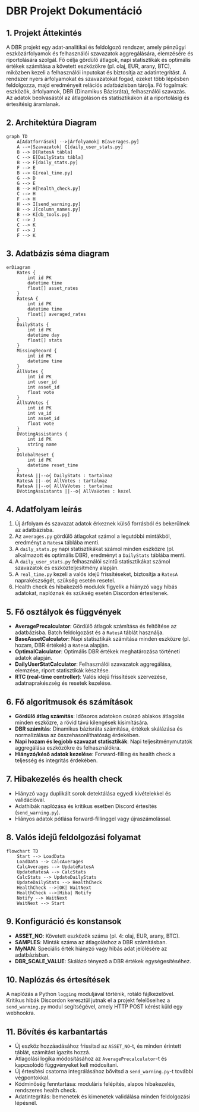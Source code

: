 # DBR Projekt Dokumentáció

## 1. Projekt Áttekintés

A DBR projekt egy adat-analitikai és feldolgozó rendszer, amely pénzügyi eszközárfolyamok és felhasználói szavazatok aggregálására, elemzésére és riportolására szolgál. Fő célja gördülő átlagok, napi statisztikák és optimális értékek számítása a követett eszközökre (pl. olaj, EUR, arany, BTC), miközben kezeli a felhasználói inputokat és biztosítja az adatintegritást. A rendszer nyers árfolyamokat és szavazatokat fogad, ezeket több lépésben feldolgozza, majd eredményeit relációs adatbázisban tárolja. Fő fogalmak: eszközök, árfolyamok, DBR (Dinamikus Bázisráta), felhasználói szavazás. Az adatok beolvasástól az átlagoláson és statisztikákon át a riportolásig és értesítésig áramlanak.

## 2. Architektúra Diagram

```mermaid
graph TD
    A[Adatforrások] -->|Árfolyamok| B[averages.py]
    A -->|Szavazatok| C[daily_user_stats.py]
    B --> D[RatesA tábla]
    C --> E[DailyStats tábla]
    B --> F[daily_stats.py]
    F --> E
    B --> G[real_time.py]
    G --> D
    G --> E
    B --> H[health_check.py]
    C --> H
    F --> H
    H --> I[send_warning.py]
    B --> J[column_names.py]
    B --> K[db_tools.py]
    C --> J
    C --> K
    F --> J
    F --> K
```

## 3. Adatbázis séma diagram

```mermaid
erDiagram
    Rates {
        int id PK
        datetime time
        float[] asset_rates
    }
    RatesA {
        int id PK
        datetime time
        float[] averaged_rates
    }
    DailyStats {
        int id PK
        datetime day
        float[] stats
    }
    MissingRecord {
        int id PK
        datetime time
    }
    AllVotes {
        int id PK
        int user_id
        int asset_id
        float vote
    }
    AllVaVotes {
        int id PK
        int va_id
        int asset_id
        float vote
    }
    DVotingAssistants {
        int id PK
        string name
    }
    DGlobalReset {
        int id PK
        datetime reset_time
    }
    RatesA ||--o{ DailyStats : tartalmaz
    RatesA ||--o{ AllVotes : tartalmaz
    RatesA ||--o{ AllVaVotes : tartalmaz
    DVotingAssistants ||--o{ AllVaVotes : kezel
```

## 4. Adatfolyam leírás

1. Új árfolyam és szavazat adatok érkeznek külső forrásból és bekerülnek az adatbázisba.
2. Az `averages.py` gördülő átlagokat számol a legutóbbi mintákból, eredményt a `RatesA` táblába menti.
3. A `daily_stats.py` napi statisztikákat számol minden eszközre (pl. alkalmazott és optimális DBR), eredményt a `DailyStats` táblába menti.
4. A `daily_user_stats.py` felhasználói szintű statisztikákat számol szavazatok és eszközteljesítmény alapján.
5. A `real_time.py` kezeli a valós idejű frissítéseket, biztosítja a `RatesA` naprakészségét, szükség esetén resetel.
6. Health check és hibakezelő modulok figyelik a hiányzó vagy hibás adatokat, naplóznak és szükség esetén Discordon értesítenek.

## 5. Fő osztályok és függvények

- **AveragePrecalculator**: Gördülő átlagok számítása és feltöltése az adatbázisba. Batch feldolgozást és a `RatesA` táblát használja.
- **BaseAssetCalculator**: Napi statisztikák számítása minden eszközre (pl. hozam, DBR értékek) a `RatesA` alapján.
- **OptimalCalculator**: Optimális DBR értékek meghatározása történeti adatok alapján.
- **DailyUserStatCalculator**: Felhasználói szavazatok aggregálása, elemzése, riport statisztikák készítése.
- **RTC (real-time controller)**: Valós idejű frissítések szervezése, adatnaprakészség és resetek kezelése.

## 6. Fő algoritmusok és számítások

- **Gördülő átlag számítás**: Idősoros adatokon csúszó ablakos átlagolás minden eszközre, a rövid távú kilengések kisimítására.
- **DBR számítás**: Dinamikus bázisráta számítása, értékek skálázása és normalizálása az összehasonlíthatóság érdekében.
- **Napi hozam és legjobb szavazat statisztikák**: Napi teljesítménymutatók aggregálása eszközökre és felhasználókra.
- **Hiányzó/késő adatok kezelése**: Forward-filling és health check a teljesség és integritás érdekében.

## 7. Hibakezelés és health check

- Hiányzó vagy duplikált sorok detektálása egyedi kivételekkel és validációval.
- Adathibák naplózása és kritikus esetben Discord értesítés (`send_warning.py`).
- Hiányos adatok pótlása forward-fillinggel vagy újraszámolással.

## 8. Valós idejű feldolgozási folyamat

```mermaid
flowchart TD
    Start --> LoadData
    LoadData --> CalcAverages
    CalcAverages --> UpdateRatesA
    UpdateRatesA --> CalcStats
    CalcStats --> UpdateDailyStats
    UpdateDailyStats --> HealthCheck
    HealthCheck -->|OK| WaitNext
    HealthCheck -->|Hiba| Notify
    Notify --> WaitNext
    WaitNext --> Start
```

## 9. Konfiguráció és konstansok

- **ASSET_NO**: Követett eszközök száma (pl. 4: olaj, EUR, arany, BTC).
- **SAMPLES**: Minták száma az átlagoláshoz a DBR számításban.
- **MyNAN**: Speciális érték hiányzó vagy hibás adat jelölésére az adatbázisban.
- **DBR_SCALE_VALUE**: Skálázó tényező a DBR értékek egységesítéséhez.

## 10. Naplózás és értesítések

A naplózás a Python `logging` moduljával történik, rotáló fájlkezelővel. Kritikus hibák Discordon keresztül jutnak el a projekt felelőseihez a `send_warning.py` modul segítségével, amely HTTP POST kérést küld egy webhookra.

## 11. Bővítés és karbantartás

- Új eszköz hozzáadásához frissítsd az `ASSET_NO`-t, és minden érintett táblát, számítást igazíts hozzá.
- Átlagolási logika módosításához az `AveragePrecalculator`-t és kapcsolódó függvényeket kell módosítani.
- Új értesítési csatorna integrálásához bővítsd a `send_warning.py`-t további végpontokkal.
- Kódminőség fenntartása: moduláris felépítés, alapos hibakezelés, rendszeres health check.
- Adatintegritás: bemenetek és kimenetek validálása minden feldolgozási lépésnél.